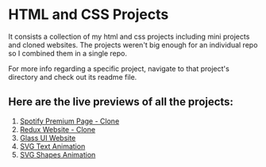 # HTML and CSS Projects

It consists a collection of my html and css projects including mini projects and cloned websites. The projects weren't big enough for an individual repo so I combined them in a single repo.

For more info regarding a specific project, navigate to that project's directory and check out its readme file.

## Here are the live previews of all the projects:

1. [Spotify Premium Page - Clone](https://spotifypage-dk.netlify.app/)
2. [Redux Website - Clone](https://reduxwebsite-dk.netlify.app/)
3. [Glass UI Website](https://glassuiwebsite-dk.netlify.app/)
4. [SVG Text Animation](https://svgtextanimation-dk.netlify.app/)
5. [SVG Shapes Animation](https://svgshapesanimation-dk.netlify.app/)
